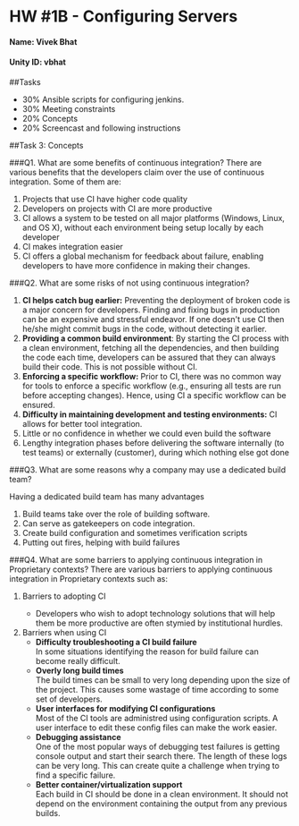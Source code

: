 # HW #1B - Configuring Servers
#### Name: Vivek Bhat
#### Unity ID: vbhat

##Tasks
- 30% Ansible scripts for configuring jenkins.
- 30% Meeting constraints
- 20% Concepts
- 20% Screencast and following instructions

##Task 3: Concepts

###Q1. What are some benefits of continuous integration?
There are various benefits that the developers claim over the use of continuous integration. Some of them are:
<ol>
<li>Projects that use CI have higher code quality</li>
<li>Developers on projects with CI are more productive</li>
<li>CI allows a system to be tested on
all major platforms (Windows, Linux, and OS X), without
each environment being setup locally by each developer</li>
<li>CI makes integration easier</li>
<li>CI offers a global mechanism for feedback about failure, enabling developers to have more confidence in making their changes.</li>


</ol>


###Q2. What are some risks of not using continuous integration?

<ol>
<li><b>CI helps catch bug earlier:</b> Preventing the deployment of
broken code is a major concern for developers. Finding and
fixing bugs in production can be an expensive and stressful
endeavor. If one doesn't use CI then he/she might commit bugs in the code, without detecting it earlier.</li>

<li><b>Providing a common build environment</b>: By starting the CI
process with a clean environment, fetching all the dependencies,
and then building the code each time, developers can be assured
that they can always build their code. This is not possible without CI.</li>
<li><b>Enforcing a specific workflow:</b> Prior to CI, there was no
common way for tools to enforce a specific workflow (e.g.,
ensuring all tests are run before accepting changes). Hence, using CI a specific workflow can be ensured.</li>
<li><b>Difficulty in maintaining development and testing environments:</b> CI allows for better tool integration.
</li>
<li>Little or no confidence in whether we could even build the software
</li>
<li>Lengthy integration phases before delivering the software internally (to test teams) or externally (customer), during which nothing else got done</li>

</ol>

###Q3. What are some reasons why a company may use a dedicated build team?

Having a dedicated build team has many advantages 
<ol>
<li>Build teams take over the role of building software.</li>
<li>Can serve as gatekeepers on code integration.</li>
<li>Create build configuration and sometimes verification scripts</li>
<li>Putting out fires, helping with build failures</li>
</ol>

###Q4. What are some barriers to applying continuous integration in Proprietary contexts? 
There are various barriers to applying continuous integration in Proprietary contexts such as: 
<ol>
<li>Barriers to adopting CI</li>
	<ul>
	<li>Developers who wish to adopt technology solutions thatwill help them be more productive are often stymied byinstitutional hurdles.</li>

</ul>

<li>Barriers when using CI
<ul> 
<li><b>Difficulty troubleshooting a CI build failure</b></li>
In some situations identifying the reason for build failure can become really difficult.
<li><b>Overly long build times</b></li> The build times can be small to very long depending upon the size of the project. This causes some wastage of time according to some set of developers.
<li><b>User interfaces for modifying CI configurations</b></li> Most of the CI tools are administred using configuration scripts. A user interface to edit these config files can make the work easier.
<li><b>Debugging assistance</b></li> One of the most popular ways of debugging test failures is getting console output and start their search there. The length of these logs can be very long. This can create quite a challenge when trying to find a specific failure.
<li><b>Better container/virtualization support</b></li>Each build in CI should be done in a clean environment. It should not depend on the environment containing the output from any previous builds.
</ul>
</li>

</ol>

